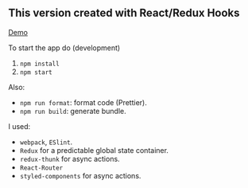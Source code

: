 ## This version created with React/Redux Hooks

[Demo](https://sushasgit.github.io/react-news/)

To start the app do (development)

1. `npm install`
2. `npm start`

Also:
* `npm run format`: format code (Prettier).
* `npm run build`: generate bundle.

I used:
* `webpack`, `ESlint`.
* `Redux` for a predictable global state container.
* `redux-thunk` for async actions.
* `React-Router`
* `styled-components` for async actions.
